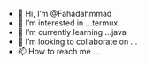- 👋 Hi, I’m @Fahadahmmad
- 👀 I’m interested in ...termux
- 🌱 I’m currently learning ...java
- 💞️ I’m looking to collaborate on ...
- 📫 How to reach me ...

<!---
Fahadahmmad/Fahadahmmad is a ✨ special ✨ repository because its `README.md` (this file) appears on your GitHub profile.
You can click the Preview link to take a look at your changes.
--->
